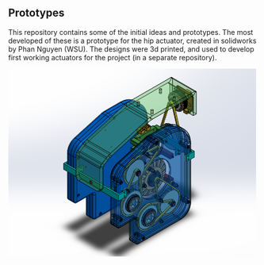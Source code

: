 ## Prototypes

This repository contains some of the initial ideas and prototypes. The most developed of these is a prototype for the hip actuator, created in solidworks by Phan Nguyen (WSU). The designs were 3d printed, and used to develop first working actuators for the project (in a separate repository).

<img src="Images/Full Hip Isometric.png" width="500">
